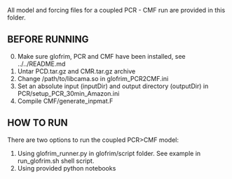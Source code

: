 All model and forcing files for a coupled PCR - CMF run are provided in this folder. 

BEFORE RUNNING
--------------
0. Make sure glofrim, PCR and CMF have been installed, see ../../README.md
1. Untar PCD.tar.gz and CMR.tar.gz archive
2. Change /path/to/libcama.so in glofrim_PCR2CMF.ini
3. Set an absolute input (inputDir) and output directory (outputDir) in PCR/setup_PCR_30min_Amazon.ini 
4. Compile CMF/generate_inpmat.F

HOW TO RUN
---------- 
There are two options to run the coupled PCR>CMF model:
1. Using glofrim_runner.py in glofrim/script folder. See example in run_glofrim.sh shell script. 
2. Using provided python notebooks
